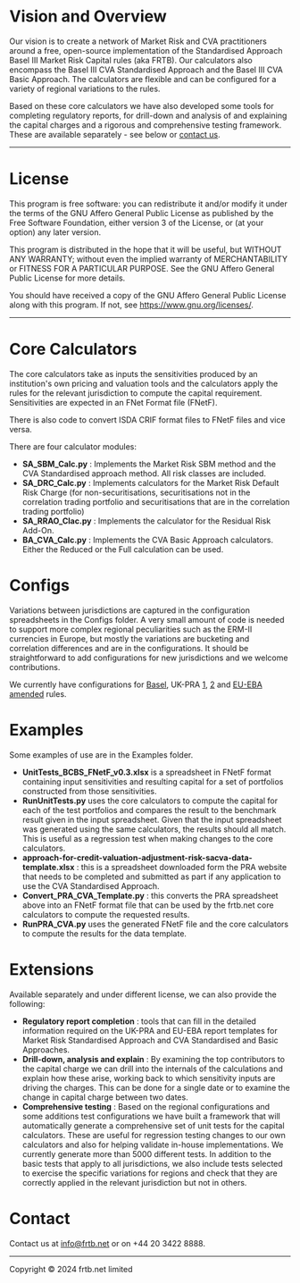 Vision and Overview
===
Our vision is to create a network of Market Risk and CVA practitioners around a free, open-source implementation of the Standardised Approach Basel III Market Risk Capital rules (aka FRTB).  Our calculators also encompass the Basel III CVA Standardised Approach and the Basel III CVA Basic Approach.  The calculators are flexible and can be configured for a variety of regional variations to the rules.

Based on these core calculators we have also developed some tools for completing regulatory reports, for drill-down and analysis of and explaining the capital charges and a rigorous and comprehensive testing framework.  These are available separately - see below or [contact us](mailto:info@frtb.net).

---
License
===
This program is free software: you can redistribute it and/or modify it under the terms of the GNU Affero General Public License as published by the Free Software Foundation, either version 3 of the License, or (at your option) any later version.

This program is distributed in the hope that it will be useful, but WITHOUT ANY WARRANTY; without even the implied warranty of MERCHANTABILITY or FITNESS FOR A PARTICULAR PURPOSE.  See the GNU Affero General Public License for more details.

You should have received a copy of the GNU Affero General Public License along with this program.  If not, see <https://www.gnu.org/licenses/>.
___


Core Calculators
===
The core calculators take as inputs the sensitivities produced by an institution's own pricing and valuation tools and the calculators apply the rules for the relevant jurisdiction to compute the capital requirement.  Sensitivities are expected in an FNet Format file (FNetF).

There is also code to convert ISDA CRIF format files to FNetF files and vice versa.

There are four calculator modules:
* **SA_SBM_Calc.py** : Implements the Market Risk SBM method and the CVA Standardised approach method.  All risk classes are included.
* **SA_DRC_Calc.py** : Implements calculators for the Market Risk Default Risk Charge (for non-securitisations, securitisations not in the correlation trading portfolio and securitisations that are in the correlation trading portfolio)
* **SA_RRAO_Clac.py** : Implements the calculator for the Residual Risk Add-On.
* **BA_CVA_Calc.py** : Implements the CVA Basic Approach calculators.  Either the Reduced or the Full calculation can be used.

Configs
===
Variations between jurisdictions are captured in the configuration spreadsheets in the Configs folder.  A very small amount of code is needed to support more complex regional peculiarities such as the ERM-II currencies in Europe, but mostly the variations are bucketing and correlation differences and are in the configurations.  It should be straightforward to add configurations for new jurisdictions and we welcome contributions.

We currently have configurations for [Basel](https://www.bis.org/basel_framework/standard/MAR), UK-PRA [1](https://www.bankofengland.co.uk/prudential-regulation/publication/2023/december/implementation-of-the-basel-3-1-standards-near-final-policy-statement-part-1), [2](https://www.bankofengland.co.uk/prudential-regulation/publication/2024/september/implementation-of-the-basel-3-1-standards-near-final-policy-statement-part-2) and [EU-EBA](https://eur-lex.europa.eu/legal-content/EN/TXT/?uri=CELEX%3A02013R0575-20240709) [amended](https://data.consilium.europa.eu/doc/document/ST-15883-2023-INIT/en/pdf) rules.

Examples
===
Some examples of use are in the Examples folder.
* **UnitTests_BCBS_FNetF_v0.3.xlsx** is a spreadsheet in FNetF format containing input sensitivities and resulting capital for a set of portfolios constructed from those sensitivities.
* **RunUnitTests.py** uses the core calculators to compute the capital for each of the test portfolios and compares the result to the benchmark result given in the input spreadsheet.  Given that the input spreadsheet was generated using the same calculators, the results should all match.  This is useful as a regression test when making changes to the core calculators.
* **approach-for-credit-valuation-adjustment-risk-sacva-data-template.xlsx** : this is a spreadsheet downloaded form the PRA website that needs to be completed and submitted as part if any application to use the CVA Standardised Approach.
* **Convert_PRA_CVA_Template.py** : this converts the PRA spreadsheet above into an FNetF format file that can be used by the frtb.net core calculators to compute the requested results.
* **RunPRA_CVA.py** uses the generated FNetF file and the core calculators to compute the results for the data template.

Extensions
===
Available separately and under different license, we can also provide the following:
* **Regulatory report completion** : tools that can fill in the detailed information required on the UK-PRA and EU-EBA report templates for Market Risk Standardised Approach and CVA Standardised and Basic Approaches.
* **Drill-down, analysis and explain** : By examining the top contributors to the capital charge we can drill into the internals of the calculations and explain how these arise, working back to which sensitivity inputs are driving the charges.  This can be done for a single date or to examine the change in capital charge between two dates.
* **Comprehensive testing** : Based on the regional configurations and some additions test configurations we have built a framework that will automatically generate a comprehensive set of unit tests for the capital calculators.  These are useful for regression testing changes to our own calculators and also for helping validate in-house implementations.  We currently generate more than 5000 different tests.  In addition to the basic tests that apply to all jurisdictions, we also include tests selected to exercise the specific variations for regions and check that they are correctly applied in the relevant jurisdiction but not in others.

Contact
===
Contact us at <info@frtb.net> or on +44 20 3422 8888.

---
Copyright © 2024 frtb.net limited

